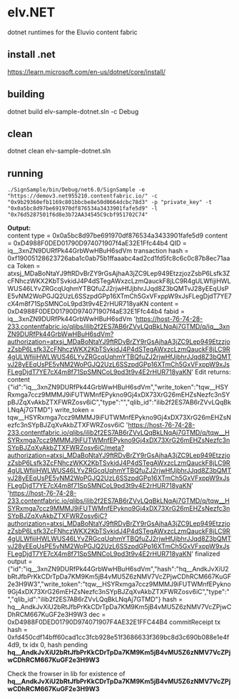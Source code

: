 # elv.NET
dotnet runtimes for the Eluvio content fabric

## install .net
https://learn.microsoft.com/en-us/dotnet/core/install/

## building
dotnet build elv-sample-dotnet.sln  -c Debug

## clean
dotnet clean elv-sample-dotnet.sln

## running
```
./SignSample/bin/Debug/net6.0/SignSample -e "https://demov3.net955210.contentfabric.io/" -c "0x9b29360efb1169c801bbcbe8e50d0664dcbc78d3" -p "private_key" -t "0x0a5bc8d97be691970df876534a3433901fafe5d9" -l "0x76d5287501f6d8e3b72AA34545C9cbf951702C74"
``````

**Output:** </br>
content type = 0x0a5bc8d97be691970df876534a3433901fafe5d9
content = 0xD4988F0DED01790D974071907f4aE32E1Ffc44b4 QID = iq__3xnZN9DURfPk44GrbWwHBuH6sdVm
transaction hash = 0xf19005128623726aba1c0ab75b1ffaaabc4ad2cd1fd5fc8c6c0c87b8ec71aaca
 Token = atxsj_MDaBoNtaYJ9ftRDvBrZY9rGsAjhaA3jZC9Lep949EtzzjozZsbP6Lsfk3ZcFNhczWKX2KbTSvkidJ4P4dSTegAWxzcLzmQauckF8jLC9R4gULWfijiHWLWUS46LYvZRGcqUqhmYTBQfuZJ2rjwHfJjbhrJJqd8Z3bQMTvJ28yEEqUsPE5vNM2WoPGJQ2UzL6SSzpdGPp16XTmCh5GxVFxppW9xJsFLegDjdT7YE7cX4m8f71SpSMNCoL9pd3t9v4E2rHUR718yaKN 
 content = 0xD4988F0DED01790D974071907f4aE32E1Ffc44b4
 fabid = iq__3xnZN9DURfPk44GrbWwHBuH6sdVm
'https://host-76-74-28-233.contentfabric.io/qlibs/ilib2f2ES7AB6rZVvLQqBkLNqAj7GTMD/q/iq__3xnZN9DURfPk44GrbWwHBuH6sdVm?authorization=atxsj_MDaBoNtaYJ9ftRDvBrZY9rGsAjhaA3jZC9Lep949EtzzjozZsbP6Lsfk3ZcFNhczWKX2KbTSvkidJ4P4dSTegAWxzcLzmQauckF8jLC9R4gULWfijiHWLWUS46LYvZRGcqUqhmYTBQfuZJ2rjwHfJjbhrJJqd8Z3bQMTvJ28yEEqUsPE5vNM2WoPGJQ2UzL6SSzpdGPp16XTmCh5GxVFxppW9xJsFLegDjdT7YE7cX4m8f71SpSMNCoL9pd3t9v4E2rHUR718yaKN'
Edit returns: content {"id":"iq__3xnZN9DURfPk44GrbWwHBuH6sdVm","write_token":"tqw__HSYRxmga7ccz9MMMJ9iFUTWMnfEPykno9Gj4xDX73XrG26mEHZsNezfc3nSYpBJZqXvAkbZTXFWRZosv6iC","type":"","qlib_id":"ilib2f2ES7AB6rZVvLQqBkLNqAj7GTMD"}
write_token = tqw__HSYRxmga7ccz9MMMJ9iFUTWMnfEPykno9Gj4xDX73XrG26mEHZsNezfc3nSYpBJZqXvAkbZTXFWRZosv6iC
'https://host-76-74-28-233.contentfabric.io/qlibs/ilib2f2ES7AB6rZVvLQqBkLNqAj7GTMD/q/tqw__HSYRxmga7ccz9MMMJ9iFUTWMnfEPykno9Gj4xDX73XrG26mEHZsNezfc3nSYpBJZqXvAkbZTXFWRZosv6iC/meta?authorization=atxsj_MDaBoNtaYJ9ftRDvBrZY9rGsAjhaA3jZC9Lep949EtzzjozZsbP6Lsfk3ZcFNhczWKX2KbTSvkidJ4P4dSTegAWxzcLzmQauckF8jLC9R4gULWfijiHWLWUS46LYvZRGcqUqhmYTBQfuZJ2rjwHfJjbhrJJqd8Z3bQMTvJ28yEEqUsPE5vNM2WoPGJQ2UzL6SSzpdGPp16XTmCh5GxVFxppW9xJsFLegDjdT7YE7cX4m8f71SpSMNCoL9pd3t9v4E2rHUR718yaKN'
'https://host-76-74-28-233.contentfabric.io/qlibs/ilib2f2ES7AB6rZVvLQqBkLNqAj7GTMD/q/tqw__HSYRxmga7ccz9MMMJ9iFUTWMnfEPykno9Gj4xDX73XrG26mEHZsNezfc3nSYpBJZqXvAkbZTXFWRZosv6iC?authorization=atxsj_MDaBoNtaYJ9ftRDvBrZY9rGsAjhaA3jZC9Lep949EtzzjozZsbP6Lsfk3ZcFNhczWKX2KbTSvkidJ4P4dSTegAWxzcLzmQauckF8jLC9R4gULWfijiHWLWUS46LYvZRGcqUqhmYTBQfuZJ2rjwHfJjbhrJJqd8Z3bQMTvJ28yEEqUsPE5vNM2WoPGJQ2UzL6SSzpdGPp16XTmCh5GxVFxppW9xJsFLegDjdT7YE7cX4m8f71SpSMNCoL9pd3t9v4E2rHUR718yaKN'
finalized output = {"id":"iq__3xnZN9DURfPk44GrbWwHBuH6sdVm","hash":"hq__AndkJvXiU2bRtJfbPrKkCDrTpDa7KM9Km5jB4vMU5Z6zNMV7VcZPjwCDhRCM667KuGF2e3H9W3","write_token":"tqw__HSYRxmga7ccz9MMMJ9iFUTWMnfEPykno9Gj4xDX73XrG26mEHZsNezfc3nSYpBJZqXvAkbZTXFWRZosv6iC","type":"","qlib_id":"ilib2f2ES7AB6rZVvLQqBkLNqAj7GTMD"}
hash = hq__AndkJvXiU2bRtJfbPrKkCDrTpDa7KM9Km5jB4vMU5Z6zNMV7VcZPjwCDhRCM667KuGF2e3H9W3 dec = 0xD4988F0DED01790D974071907F4AE32E1FFC44B4
commitReceipt tx hash = 0xfd450cdf14bff60cad1cc3fcb928e51f3686633f369bc8d3c690b088e1e4f4d9, tx idx 0, hash pending **hq__AndkJvXiU2bRtJfbPrKkCDrTpDa7KM9Km5jB4vMU5Z6zNMV7VcZPjwCDhRCM667KuGF2e3H9W3**


Check the frowser in lib for existence of **hq__AndkJvXiU2bRtJfbPrKkCDrTpDa7KM9Km5jB4vMU5Z6zNMV7VcZPjwCDhRCM667KuGF2e3H9W3**

